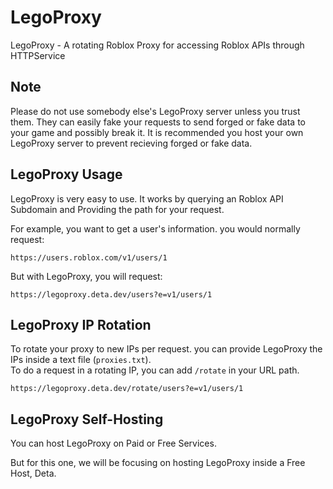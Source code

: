 # LegoProxy
LegoProxy - A rotating Roblox Proxy for accessing Roblox APIs through HTTPService

## Note
Please do not use somebody else's LegoProxy server unless you trust them. They can easily fake your requests to send forged or fake data to your game and possibly break it. It is recommended you host your own LegoProxy server to prevent recieving forged or fake data.

## LegoProxy Usage
LegoProxy is very easy to use. It works by querying an Roblox API Subdomain and Providing the path for your request.

For example, you want to get a user's information. you would normally request:
```
https://users.roblox.com/v1/users/1
```

But with LegoProxy, you will request:
```
https://legoproxy.deta.dev/users?e=v1/users/1
```

## LegoProxy IP Rotation
To rotate your proxy to new IPs per request. you can provide LegoProxy the IPs inside a text file (`proxies.txt`).\
To do a request in a rotating IP, you can add `/rotate` in your URL path.
```
https://legoproxy.deta.dev/rotate/users?e=v1/users/1
```

## LegoProxy Self-Hosting
You can host LegoProxy on Paid or Free Services.

But for this one, we will be focusing on hosting LegoProxy inside a Free Host, Deta.

